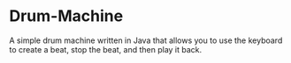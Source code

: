 # Drum-Machine
A simple drum machine written in Java that allows you to use the keyboard to create a beat, stop the beat, and then play it back.
